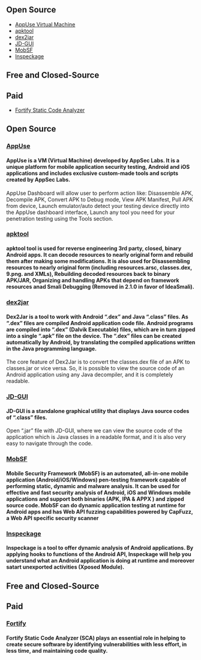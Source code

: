 ## Open Source
* [AppUse Virtual Machine](#appuse)
* [apktool](#apktool)
* [dex2jar](#dex2jar)
* [JD-GUI](#jd-gui)
* [MobSF](#mobsf)
* [Inspeckage](#inspeckage)
## Free and Closed-Source
## Paid
* [Fortify Static Code Analyzer](#fortify)

## Open Source
### [AppUse](https://appsec-labs.com/appuse)
#### AppUse is a VM (Virtual Machine) developed by AppSec Labs. It is a unique platform for mobile application security testing, Android and iOS applications and includes exclusive custom-made tools and scripts created by AppSec Labs.
AppUse Dashboard will allow user to perform action like: Disassemble APK, Decompile APK, Convert APK to Debug mode, View APK Manifest, Pull APK from device, Launch emulator/auto detect your testing device directly into the AppUse dashboard interface, Launch any tool you need for your penetration testing using the Tools section.

### [apktool](https://ibotpeaches.github.io/Apktool)
#### apktool tool is used for reverse engineering 3rd party, closed, binary Android apps. It can decode resources to nearly original form and rebuild them after making some modifications. It is also used for Disassembling resources to nearly original form (including resources.arsc, classes.dex, 9.png. and XMLs), Rebuilding decoded resources back to binary APK/JAR, Organizing and handling APKs that depend on framework resources anad Smali Debugging (Removed in 2.1.0 in favor of IdeaSmali).

### [dex2jar](https://github.com/pxb1988/dex2jar)
#### Dex2Jar is a tool to work with Android “.dex” and Java “.class” files. As “.dex” files are compiled Android application code file. Android programs are compiled into “.dex” (Dalvik Executable) files, which are in turn zipped into a single “.apk” file on the device. The “.dex” files can be created automatically by Android, by translating the compiled applications written in the Java programming language.
The core feature of Dex2Jar is to convert the classes.dex file of an APK to classes.jar or vice versa. So, it is possible to view the source code of an Android application using any Java decompiler, and it is completely readable.

### [JD-GUI](http://jd.benow.ca/)
#### JD-GUI is a standalone graphical utility that displays Java source codes of “.class” files. 
Open “.jar” file with JD-GUI, where we can view the source code of the application which is Java classes in a readable format, and it is also very easy to navigate through the code.

### [MobSF](https://github.com/MobSF/Mobile-Security-Framework-MobSF)
#### Mobile Security Framework (MobSF) is an automated, all-in-one mobile application (Android/iOS/Windows) pen-testing framework capable of performing static, dynamic and malware analysis. It can be used for effective and fast security analysis of Android, iOS and Windows mobile applications and support both binaries (APK, IPA & APPX ) and zipped source code. MobSF can do dynamic application testing at runtime for Android apps and has Web API fuzzing capabilities powered by CapFuzz, a Web API specific security scanner

### [Inspeckage](https://github.com/ac-pm/Inspeckage)
#### Inspeckage is a tool to offer dynamic analysis of Android applications. By applying hooks to functions of the Android API, Inspeckage will help you understand what an Android application is doing at runtime and moreover satart unexported activities (Xposed Module).

## Free and Closed-Source

## Paid
### [Fortify](https://software.microfocus.com/en-us/products/static-code-analysis-sast/overview)
#### Fortify Static Code Analyzer (SCA) plays an essential role in helping to create secure software by identifying vulnerabilities with less effort, in less time, and maintaining code quality.  
